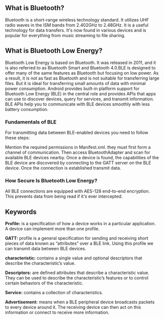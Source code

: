 ## What is Bluetooth?

Bluetooth is a short-range wireless technology standard. It utilizes UHF radio waves in the ISM bands from 2.402GHz to 2.48GHz. It is a useful technology for data transfers. It's now found in various devices and is popular for everything from music streaming to file sharing.

## What is Bluetooth Low Energy?

Bluetooth Low Energy is based on Bluetooth. It was released in 2011, and it is also referred to as Bluetooth Smart and Bluetooth 4.0.BLE is designed to offer many of the same features as Bluetooth but focusing on low power. As a result, it is not as fast as Bluetooth and is not suitable for transferring large files. But it is ideal for transferring small amounts of data with minimal power consumption. Android provides built-in platform support for Bluetooth Low Energy (BLE) in the central role and provides APIs that apps can use to discover devices, query for services, and transmit information. BLE APIs help you to communicate with BLE devices smoothly with less battery consumption.

### Fundamentals of BLE

For transmitting data between BLE-enabled devices you need to follow these steps:

Mention the required permissions in Manifest.xml.
they must first form a channel of communication.
Then access BluetoothAdapter and scan for available BLE devices nearby.
Once a device is found, the capabilities of the BLE device are discovered by connecting to the GATT server on the BLE device.
Once the connection is established transmit data.

### How Secure Is Bluetooth Low Energy?

All BLE connections are equipped with AES-128 end-to-end encryption. This prevents data from being read if it's ever intercepted.

## Keywords

**Profile:** is a specification of how a device works in a particular application. A device can implement more than one profile.

**GATT:** profile is a general specification for sending and receiving short pieces of data known as “attributes” over a BLE link. Using this profile we can transmit data between BLE devices.

**characteristic:** contains a single value and optional descriptors that describe the characteristic’s value.

**Descriptors:** are defined attributes that describe a characteristic value. They can be used to describe the characteristic’s features or to control certain behaviors of the characteristic.

**Service:** contains a collection of characteristics.

**Advertisement:** means when a BLE peripheral device broadcasts packets to every device around it. The receiving device can then act on this information or connect to receive more information.
